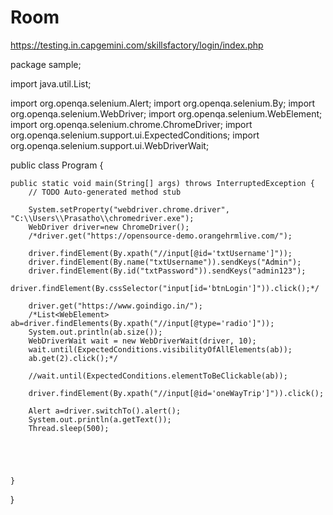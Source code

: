 # Room

https://testing.in.capgemini.com/skillsfactory/login/index.php


package sample;

import java.util.List;

import org.openqa.selenium.Alert;
import org.openqa.selenium.By;
import org.openqa.selenium.WebDriver;
import org.openqa.selenium.WebElement;
import org.openqa.selenium.chrome.ChromeDriver;
import org.openqa.selenium.support.ui.ExpectedConditions;
import org.openqa.selenium.support.ui.WebDriverWait;

public class Program {

	public static void main(String[] args) throws InterruptedException {
		// TODO Auto-generated method stub
		
		System.setProperty("webdriver.chrome.driver", "C:\\Users\\Prasatho\\chromedriver.exe");
		WebDriver driver=new ChromeDriver();
		/*driver.get("https://opensource-demo.orangehrmlive.com/");
		
		driver.findElement(By.xpath("//input[@id='txtUsername']"));
		driver.findElement(By.name("txtUsername")).sendKeys("Admin");		
		driver.findElement(By.id("txtPassword")).sendKeys("admin123");
		driver.findElement(By.cssSelector("input[id='btnLogin']")).click();*/
		
		driver.get("https://www.goindigo.in/");
		/*List<WebElement> ab=driver.findElements(By.xpath("//input[@type='radio']"));
		System.out.println(ab.size());
		WebDriverWait wait = new WebDriverWait(driver, 10);
		wait.until(ExpectedConditions.visibilityOfAllElements(ab));
		ab.get(2).click();*/
		
		//wait.until(ExpectedConditions.elementToBeClickable(ab));
		
		driver.findElement(By.xpath("//input[@id='oneWayTrip']")).click();
		
		Alert a=driver.switchTo().alert();
		System.out.println(a.getText());
		Thread.sleep(500);
		
		
		

		
	}
}
